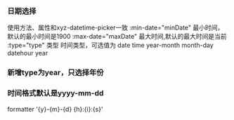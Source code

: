 ### 日期选择
使用方法、属性和xyz-datetime-picker一致
<van-field-date/>
:min-date="minDate"  最小时间，默认的最小时间是1900
:max-date="maxDate"    最大时间,默认的最大时间是当前
:type="type"  类型
时间类型，可选值为 date time
year-month month-day datehour year

### 新增type为year，只选择年份

### 时间格式默认是yyyy-mm-dd
formatter '{y}-{m}-{d} {h}:{i}:{s}'
